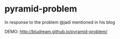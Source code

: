 pyramid-problem
===============

In response to the problem @jadi mentioned in his blog


DEMO:
http://bludream.github.io/pyramid-problem/
